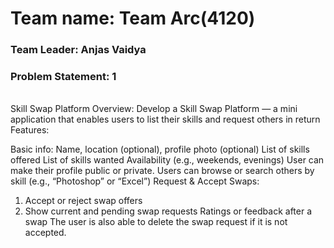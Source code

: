 <h1>Team name: Team Arc(4120)</h1>
<h3>Team Leader: Anjas Vaidya</h3>
<h3>Problem Statement: 1</h3>
<br>
Skill Swap Platform
Overview:
Develop a Skill Swap Platform — a mini application that enables users to list their skills and
request others in return
Features:

Basic info: Name, location (optional), profile photo (optional)
List of skills offered
List of skills wanted
Availability (e.g., weekends, evenings)
User can make their profile public or private.
Users can browse or search others by skill (e.g., “Photoshop” or “Excel”)
Request & Accept Swaps:
1. Accept or reject swap offers
2. Show current and pending swap requests
Ratings or feedback after a swap
The user is also able to delete the swap request if it is not accepted.
